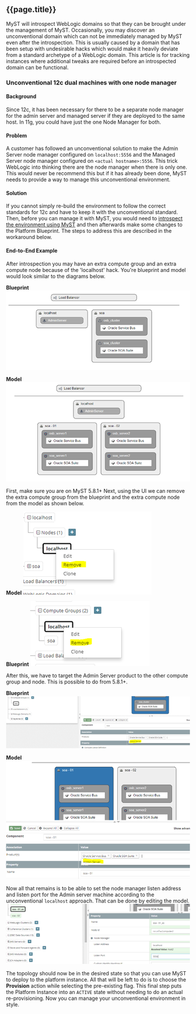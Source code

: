 ## {{page.title}}

MyST will introspect WebLogic domains so that they can be brought under the management of MyST. Occasionally, you may discover an unconventional domain which can not be immediately managed by MyST even after the introspection. This is usually caused by a domain that has been setup with undesirable hacks which would make it heavily deviate from a standard archetype of a WebLogic domain. This article is for tracking instances where additional tweaks are required before an introspected domain can be functional. 

### Unconventional 12c dual machines with one node manager

#### Background

Since 12c, it has been necessary for there to be a separate node manager for the admin server and managed server if they are deployed to the same host. In 11g, you could have just the one Node Manager for both.

#### Problem

A customer has followed an unconventional solution to make the Admin Server  node manager configured on `localhost:5556` and the Managed Server node manager configured on `<actual hostname>:5556`. This trick WebLogic into thinking there are the node manager when there is only one. This would never be recommend this but if it has already been done, MyST needs to provide a way to manage this unconventional environment.

#### Solution

If you cannot simply re-build the environment to follow the correct standards for 12c and have to keep it with the unconventional standard. Then, before you can manage it with MyST, you would need to [introspect the environment using MyST](https://docs.rubiconred.com/myst-studio/platform/introspection/) and then afterwards make some changes to the Platform Blueprint. The steps to address this are described in the workaround below.

#### End-to-End Example

After introspection you may have an extra compute group and an extra compute node because of the 'localhost' hack. You're blueprint and model would look similar to the diagrams below.
 
**Blueprint**
![](/assets/pastedImage_1.png)

**Model**
![](/assets/pastedImage_4.png)
 
First, make sure you are on MyST 5.8.1+
Next, using the UI we can remove the extra compute group from the blueprint and the extra compute node from the model as shown below.
 
**Model**
![](/assets/pastedImage_6.png)
 
**Blueprint**
![](/assets/pastedImage_7.png)
 
After this, we have to target the Admin Server product to the other compute group and node. This is possible to do from 5.8.1+.
 
**Blueprint**
![](/assets/pastedImage_10.png) 
 
**Model**
![](/assets/pastedImage_13.png)
 
Now all that remains is to be able to set the node manager listen address and listen port for the Admin server machine according to the unconventional `localhost` approach. That can be done by editing the model.
![](/assets/pastedImage_14.png)

The topology should now be in the desired state so that you can use MyST to deploy to the platform instance. All that will be left to do is to choose the **Provision** action while selecting the pre-existing flag. This final step puts the Platform Instance into an `ACTIVE` state without needing to do an actual re-provisioning. Now you can manage your unconventional environment in style.

